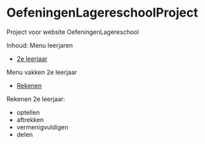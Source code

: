 # OefeningenLagereschoolProject
Project voor website OefeningenLagereschool

Inhoud:
Menu leerjaren
- [2e leerjaar](https://mathiasv-immalle.github.io/OefeningenLagereschoolProject/leerjaren/2eleerjaar.html)

Menu vakken 2e leerjaar
- [Rekenen](https://mathiasv-immalle.github.io/OefeningenLagereschoolProject/leerjaren/2eleerjaar/rekenen.html)

Rekenen 2e leerjaar:
- optellen
- aftrekken
- vermenigvuldigen
- delen
